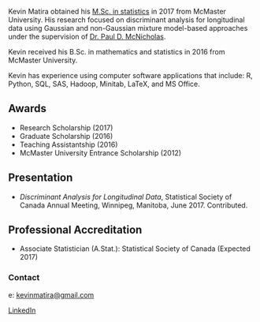 Kevin Matira obtained his [M.Sc. in statistics](https://www.math.mcmaster.ca/index.php/graduate-studies/graduate-degrees-awarded/57-/msc-statistics/608-degrees-awarded-msc-stats.html) in 2017 from McMaster University. His research focused on discriminant analysis for longitudinal data using Gaussian and non-Gaussian mixture model-based approaches under the supervision of [Dr. Paul D. McNicholas](https://ms.mcmaster.ca/~paul/index.html).

Kevin received his B.Sc. in mathematics and statistics in 2016 from McMaster University.

Kevin has experience using computer software applications that include: R, Python, SQL, SAS, Hadoop, Minitab, LaTeX, and MS Office.

## Awards

- Research Scholarship (2017)
- Graduate Scholarship (2016)
- Teaching Assistantship (2016)
- McMaster University Entrance Scholarship (2012)

## Presentation

- _Discriminant Analysis for Longitudinal Data_, Statistical Society of
Canada Annual Meeting, Winnipeg, Manitoba, June 2017. Contributed.

## Professional Accreditation

- Associate Statistician (A.Stat.): Statistical Society of Canada (Expected 2017)

### Contact

e: kevinmatira@gmail.com

[LinkedIn](https://www.linkedin.com/in/kevin-matira-bb465091/)
